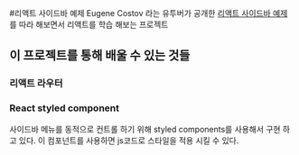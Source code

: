 #리액트 사이드바 예제
Eugene Costov 라는 유투버가 공개한 [리액트 사이드바 예제](https://www.youtube.com/watch?v=NsYnjubWu2c)를 따라 해보면서 리액트를 학습 해보는 프로젝트

## 이 프로젝트를 통해 배울 수 있는 것들

### 리액트 라우터

### React styled component
사이드바 메뉴를 동적으로 컨트롤 하기 위해 styled components를 사용해서 구현 하고 있다. 이 컴포넌트를 사용하면 js코드로 스타일을 적용 시킬 수 있다.


